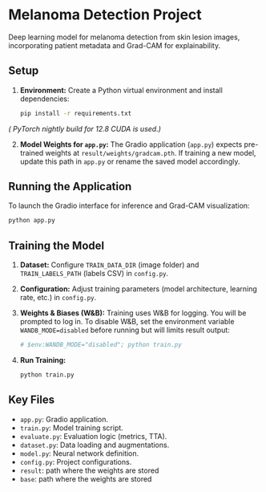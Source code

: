 # Melanoma Detection Project

Deep learning model for melanoma detection from skin lesion images, incorporating patient metadata and Grad-CAM for explainability.

## Setup

1.  **Environment:** Create a Python virtual environment and install dependencies:
    ```bash
    pip install -r requirements.txt
    ```
   *( PyTorch nightly build for 12.8 CUDA is used.)*

2.  **Model Weights for `app.py`:**
    The Gradio application (`app.py`) expects pre-trained weights at `result/weights/gradcam.pth`. If training a new model, update this path in `app.py` or rename the saved model accordingly.

## Running the Application

To launch the Gradio interface for inference and Grad-CAM visualization:
```bash
python app.py
```

## Training the Model

1.  **Dataset:**
    Configure `TRAIN_DATA_DIR` (image folder) and `TRAIN_LABELS_PATH` (labels CSV) in `config.py`.

2.  **Configuration:**
    Adjust training parameters (model architecture, learning rate, etc.) in `config.py`.

3.  **Weights & Biases (W&B):**
    Training uses W&B for logging. You will be prompted to log in.
    To disable W&B, set the environment variable `WANDB_MODE=disabled` before running but will limits result output:
    ```bash
    # $env:WANDB_MODE="disabled"; python train.py
    ```

4.  **Run Training:**
    ```bash
    python train.py
    ```

## Key Files

*   `app.py`: Gradio application.
*   `train.py`: Model training script.
*   `evaluate.py`: Evaluation logic (metrics, TTA).
*   `dataset.py`: Data loading and augmentations.
*   `model.py`: Neural network definition.
*   `config.py`: Project configurations.
*   `result`: path where the weights are stored
*   `base`: path where the weights are stored





#